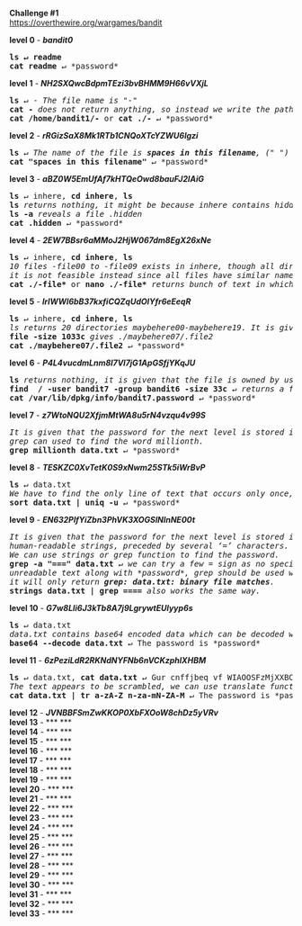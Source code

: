 **Challenge #1**     
https://overthewire.org/wargames/bandit

**level 0** - ***bandit0***     
<pre><b>ls ↵ readme</b>
<b>cat readme</b> ↵ *password* </pre> 
      
**level 1** - ***NH2SXQwcBdpmTEzi3bvBHMM9H66vVXjL***    
<pre><b>ls</b> ↵ - <i>The file name is "-"</i>
<b>cat -</b> <i>does not return anything, so instead we write the path of the file -</i>    
<b>cat /home/bandit1/-</b> or <b>cat ./-</b> ↵ *password* </pre>     
           
**level 2** - ***rRGizSaX8Mk1RTb1CNQoXTcYZWU6lgzi***        
<pre><b>ls</b> ↵ <i>The name of the file is <b>spaces in this filename</b>, (" ") should be added to the file name. </i>
<b>cat "spaces in this filename"</b> ↵ *password*</pre>      
         
**level 3** - ***aBZ0W5EmUfAf7kHTQeOwd8bauFJ2lAiG***     
<pre><b>ls</b> ↵ inhere, <b>cd inhere</b>, <b>ls</b>     
<b>ls</b> <i>returns nothing, it might be because inhere contains hidden files.</i>    
<b>ls -a</b> <i>reveals a file .hidden</i>
<b>cat .hidden</b> ↵ *password*</pre> 
     
**level 4** - ***2EW7BBsr6aMMoJ2HjW067dm8EgX26xNe***       
<pre><b>ls</b> ↵ inhere, <b>cd inhere</b>, <b>ls</b>    
<i>10 files -file00 to -file09 exists in inhere, though all directories can be individually checked in this case, 
it is not feasible instead since all files have similar name, a wildcard (*) can be used.</i>    
<b>cat ./-file*</b> or <b>nano ./-file*</b> <i>returns bunch of text in which only -file07 returns human-readable text</i> *password*</pre>    

**level 5** - ***lrIWWI6bB37kxfiCQZqUdOIYfr6eEeqR***    
<pre><b>ls</b> ↵ inhere, <b>cd inhere</b>, <b>ls</b>    
<i>ls returns 20 directories maybehere00-maybehere19. It is given that the file size is 1033.</i>    
<b>file -size 1033c</b> <i>gives ./maybehere07/.file2</i>    
<b>cat ./maybehere07/.file2</b> ↵ *password*</pre>   
         
**level 6** - ***P4L4vucdmLnm8I7Vl7jG1ApGSfjYKqJU***    
<pre><b>ls</b> <i>returns nothing, it is given that the file is owned by user bandit7, owned by group bandit6 and 33 bytes in size.</i>    
<b>find  / -user bandit7 -group bandit6 -size 33c</b> ↵ <i>returns a file path</i> /var/lib/dpkg/info/bandit7.password    
<b>cat /var/lib/dpkg/info/bandit7.password</b> ↵ *password*</pre>   

**level 7** - ***z7WtoNQU2XfjmMtWA8u5rN4vzqu4v99S***    
<pre><i>It is given that the password for the next level is stored in the file data.txt next to the word millionth.
grep can used to find the word millionth.</i>   
<b>grep millionth data.txt</b> ↵ *password*</pre>

**level 8** - ***TESKZC0XvTetK0S9xNwm25STk5iWrBvP***    
<pre><b>ls</b> ↵ data.txt    
<i>We have to find the only line of text that occurs only once, we can use sort function with uniq function and -u flag.</i>   
<b>sort data.txt | uniq -u</b> ↵ *password*</b></pre>   
    
**level 9** - ***EN632PlfYiZbn3PhVK3XOGSlNInNE00t***    
<pre><i>It is given that the password for the next level is stored in the file data.txt in one of the few 
human-readable strings, preceded by several ‘=’ characters.    
We can use strings or grep function to find the password.</i>   
<b>grep -a "===" data.txt</b> ↵ <i>we can try a few = sign as no specific number is given, it gives a lot of 
unreadable text along with *password*, grep should be used with -a flag otherwise   
it will only return <b>grep: data.txt: binary file matches</b>.</i>    
<b>strings data.txt | grep ====</b> <i>also works the same way.</i></pre>   

**level 10** - ***G7w8LIi6J3kTb8A7j9LgrywtEUlyyp6s***    
<pre><b>ls</b> ↵ data.txt     
<i>data.txt contains base64 encoded data which can be decoded with the help of base64 function.</i>    
<b>base64 --decode data.txt</b> ↵ The password is *password*</pre>    
         
**level 11** - ***6zPeziLdR2RKNdNYFNb6nVCKzphlXHBM***
<pre><b>ls</b> ↵ data.txt, <b>cat data.txt</b> ↵ Gur cnffjbeq vf WIAOOSFzMjXXBC0KoSKBbJ8puQm5lIEi
<i>The text appears to be scrambled, we can use translate function, it can be seen that T has been replaced by G and so on.</i>
<b>cat data.txt | tr a-zA-Z n-za-mN-ZA-M</b> ↵ The password is *password*</pre>

**level 12** - ***JVNBBFSmZwKKOP0XbFXOoW8chDz5yVRv***           
**level 13** - *** ***           
**level 14** - *** ***           
**level 15** - *** ***           
**level 16** - *** ***           
**level 17** - *** ***           
**level 18** - *** ***           
**level 19** - *** ***           
**level 20** - *** ***           
**level 21** - *** ***           
**level 22** - *** ***           
**level 23** - *** ***           
**level 24** - *** ***           
**level 25** - *** ***           
**level 26** - *** ***           
**level 27** - *** ***           
**level 28** - *** ***           
**level 29** - *** ***           
**level 30** - *** ***           
**level 31** - *** ***           
**level 32** - *** ***           
**level 33** - *** *** 
